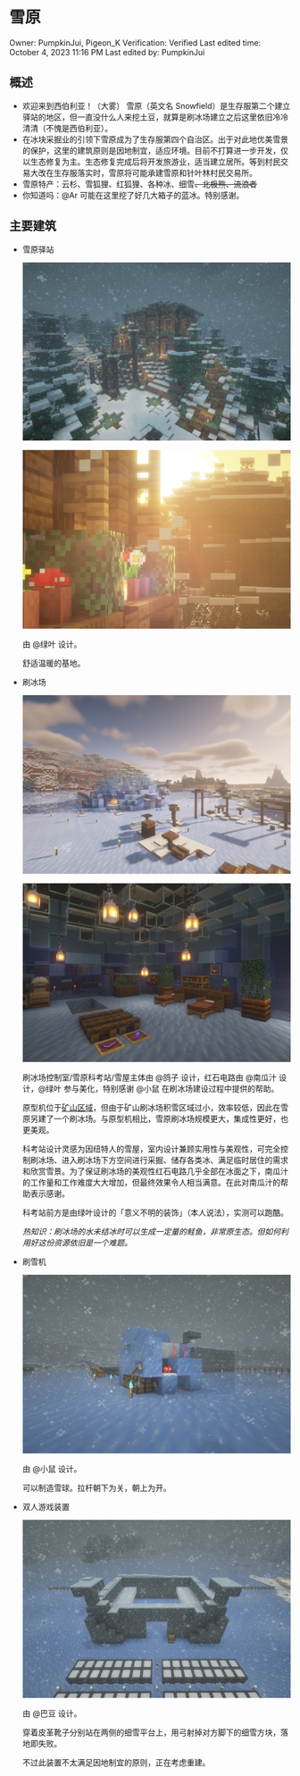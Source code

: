 # 雪原

Owner: PumpkinJui, Pigeon_K
Verification: Verified
Last edited time: October 4, 2023 11:16 PM
Last edited by: PumpkinJui

## 概述

- 欢迎来到西伯利亚！（大雾）
雪原（英文名 Snowfield）是生存服第二个建立驿站的地区，但一直没什么人来挖土豆，就算是刷冰场建立之后这里依旧冷冷清清（不愧是西伯利亚）。
- 在冰块采掘业的引领下雪原成为了生存服第四个自治区。出于对此地优美雪景的保护，这里的建筑原则是因地制宜，适应环境。目前不打算进一步开发，仅以生态修复为主。生态修复完成后将开发旅游业，适当建立居所。等到村民交易大改在生存服落实时，雪原将可能承建雪原和针叶林村民交易所。
- 雪原特产：云杉、雪狐狸、红狐狸、各种冰、细雪~~、北极熊、流浪者~~
- 你知道吗：@Ar 可能在这里挖了好几大箱子的蓝冰。特别感谢。

## 主要建筑

- 雪原驿站
    
    ![2023-09-23_18.57.56.jpg](%E9%9B%AA%E5%8E%9F%20ac4c22d4a3cc4994819a4cbe7b70d9a2/2023-09-23_18.57.56.jpg)
    
    ![2023-09-23_00.34.34.jpg](%E9%9B%AA%E5%8E%9F%20ac4c22d4a3cc4994819a4cbe7b70d9a2/2023-09-23_00.34.34.jpg)
    
    由 @绿叶 设计。
    
    舒适温暖的基地。
    
- 刷冰场
    
    ![2023-09-24_21.39.52.jpg](%E9%9B%AA%E5%8E%9F%20ac4c22d4a3cc4994819a4cbe7b70d9a2/2023-09-24_21.39.52.jpg)
    
    ![2023-09-23_18.18.35副本.jpg](%E9%9B%AA%E5%8E%9F%20ac4c22d4a3cc4994819a4cbe7b70d9a2/2023-09-23_18.18.35%25E5%2589%25AF%25E6%259C%25AC.jpg)
    
    刷冰场控制室/雪原科考站/雪屋主体由 @鸽子 设计，红石电路由 @南瓜汁 设计，@绿叶 参与美化，特别感谢 @小鼠 在刷冰场建设过程中提供的帮助。
    
    原型机位于[矿山区域](%E7%9F%BF%E5%B1%B1%E5%8C%BA%E5%9F%9F%2029c3df11668a443ea5568a09577005d2.md)，但由于矿山刷冰场积雪区域过小，效率较低，因此在雪原另建了一个刷冰场。与原型机相比，雪原刷冰场规模更大，集成性更好，也更美观。
    
    科考站设计灵感为因纽特人的雪屋，室内设计兼顾实用性与美观性，可完全控制刷冰场、进入刷冰场下方空间进行采掘、储存各类冰、满足临时居住的需求和欣赏雪景。为了保证刷冰场的美观性红石电路几乎全部在冰面之下，南瓜汁的工作量和工作难度大大增加，但最终效果令人相当满意。在此对南瓜汁的帮助表示感谢。
    
    科考站前方是由绿叶设计的「意义不明的装饰」（本人说法），实测可以跑酷。
    
    *热知识：刷冰场的水未结冰时可以生成一定量的鲑鱼，非常原生态。但如何利用好这份资源依旧是一个难题。*
    
- 刷雪机
    
    ![2023-09-23_19.03.48.jpg](%E9%9B%AA%E5%8E%9F%20ac4c22d4a3cc4994819a4cbe7b70d9a2/2023-09-23_19.03.48.jpg)
    
    由 @小鼠 设计。
    
    可以制造雪球。拉杆朝下为关，朝上为开。
    
- 双人游戏装置
    
    ![2023-09-23_19.03.19.jpg](%E9%9B%AA%E5%8E%9F%20ac4c22d4a3cc4994819a4cbe7b70d9a2/2023-09-23_19.03.19.jpg)
    
    由 @巴豆 设计。
    
    穿着皮革靴子分别站在两侧的细雪平台上，用弓射掉对方脚下的细雪方块，落地即失败。
    
    不过此装置不太满足因地制宜的原则，正在考虑重建。